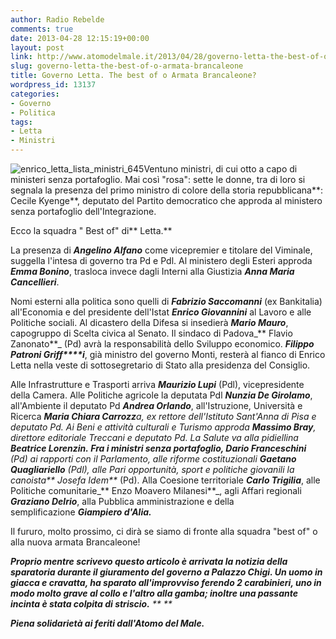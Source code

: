 ```yaml
---
author: Radio Rebelde
comments: true
date: 2013-04-28 12:15:19+00:00
layout: post
link: http://www.atomodelmale.it/2013/04/28/governo-letta-the-best-of-o-armata-brancaleone/
slug: governo-letta-the-best-of-o-armata-brancaleone
title: Governo Letta. The best of o Armata Brancaleone?
wordpress_id: 13137
categories:
- Governo
- Politica
tags:
- Letta
- Ministri
---
```


![enrico_letta_lista_ministri_645](http://www.atomodelmale.it/wp-content/uploads/2013/04/enrico_letta_lista_ministri_645-300x153.jpg)Ventuno ministri, di cui otto a capo di ministeri senza portafoglio. Mai così "rosa": sette le donne, tra di loro si segnala la presenza del primo ministro di colore della storia repubblicana**: Cecile Kyenge**, deputato del Partito democratico che approda al ministero senza portafoglio dell'Integrazione.

Ecco la squadra " Best of" di** Letta.**

La presenza di _**Angelino Alfano**_ come vicepremier e titolare del Viminale, suggella l'intesa di governo tra Pd e Pdl. Al ministero degli Esteri approda _**Emma Bonino**_, trasloca invece dagli Interni alla Giustizia _**Anna Maria Cancellieri**_.

Nomi esterni alla politica sono quelli di _**Fabrizio Saccomanni**_ (ex Bankitalia) all'Economia e del presidente dell'Istat _**Enrico Giovannini**_ al Lavoro e alle Politiche sociali. Al dicastero della Difesa si insedierà _**Mario Mauro**_, capogruppo di Scelta civica al Senato. Il sindaco di Padova_** Flavio Zanonato**_ (Pd) avrà la responsabilità dello Sviluppo economico. _**Filippo Patroni Griff****i**_, già ministro del governo Monti, resterà al fianco di Enrico Letta nella veste di sottosegretario di Stato alla presidenza del Consiglio.


Alle Infrastrutture e Trasporti arriva _**Maurizio Lupi**_ (Pdl), vicepresidente della Camera. Alle Politiche agricole la deputata Pdl _**Nunzia De Girolamo**_, all'Ambiente il deputato Pd _**Andrea Orlando**_, all'Istruzione, Università e Ricerca _**Maria Chiara Carrozz**_a, ex rettore dell'Istituto Sant'Anna di Pisa e deputato Pd. Ai Beni e attività culturali e Turismo approda _**Massimo Bray**_, direttore editoriale Treccani e deputato Pd. La Salute va alla pidiellina _**Beatrice Lorenzin. **_Fra i ministri senza portafoglio,_** Dario Franceschini**_ (Pd) ai rapporti con il Parlamento, alle riforme costituzionali _**Gaetano Quagliariello**_ (Pdl), alle Pari opportunità, sport e politiche giovanili la canoista_** Josefa Idem**_ (Pd). Alla Coesione territoriale _**Carlo Trigilia**_, alle Politiche comunitarie_** Enzo Moavero Milanesi**_, agli Affari regionali _**Graziano Delrio**_, alla Pubblica amministrazione e della semplificazione **_Giampiero d'Alia._**

Il fururo, molto prossimo, ci dirà se siamo di fronte alla squadra "best of" o alla nuova armata Brancaleone!

_**Proprio mentre scrivevo questo articolo è arrivata la notizia della sparatoria durante il giuramento del governo a Palazzo Chigi. Un uomo in giacca e cravatta, ha sparato all'improvviso ferendo 2 carabinieri, uno in modo molto grave al collo e l'altro alla gamba; inoltre una passante incinta è stata colpita di striscio.**_
_** **_

_**Piena solidarietà ai feriti dall'Atomo del Male.**_
